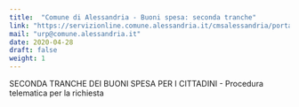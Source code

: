 ```yaml
---
title:  "Comune di Alessandria - Buoni spesa: seconda tranche"
link: "https://servizionline.comune.alessandria.it/cmsalessandria/portale/contactcenter/istanzeonline.aspx?IDNODE&IDC&fbclid=IwAR14x867JkeD5BJz7DW2i_Ch0qSghnflIAiw8Jtib3FKJggE1bjjcTiDDzc"
mail: "urp@comune.alessandria.it"
date: 2020-04-28
draft: false
weight: 1
---
```


SECONDA TRANCHE DEI BUONI SPESA PER I CITTADINI - Procedura telematica per la richiesta 
